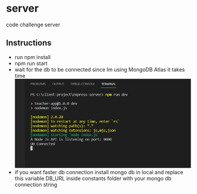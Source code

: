 # server
code challenge server

## Instructions
* run npm install
* npm run start
* wait for the db to be connected since Im using MongoDB Atlas it takes time
![alt text](https://github.com/jcd14313/server/blob/master/images/db.PNG) 
* if you want faster db connection install mongo db in local and replace
this variable DB_URL inside constants folder with your mongo db connection
string
